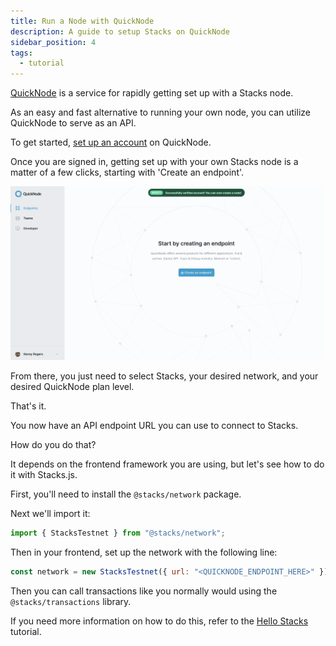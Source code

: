 ```yaml
---
title: Run a Node with QuickNode
description: A guide to setup Stacks on QuickNode
sidebar_position: 4
tags:
  - tutorial
---
```


[QuickNode](https://www.quicknode.com/) is a service for rapidly getting set up with a Stacks node.

As an easy and fast alternative to running your own node, you can utilize QuickNode to serve as an API.

To get started, [set up an account](https://www.quicknode.com/signup) on QuickNode.

Once you are signed in, getting set up with your own Stacks node is a matter of a few clicks, starting with 'Create an endpoint'.

![Set up a QuickNode endpoint](./quicknode-endpoint.png)

From there, you just need to select Stacks, your desired network, and your desired QuickNode plan level.

That's it.

You now have an API endpoint URL you can use to connect to Stacks.

How do you do that?

It depends on the frontend framework you are using, but let's see how to do it with Stacks.js.

First, you'll need to install the `@stacks/network` package.

Next we'll import it:

```javascript
import { StacksTestnet } from "@stacks/network";
```

Then in your frontend, set up the network with the following line:

```javascript
const network = new StacksTestnet({ url: "<QUICKNODE_ENDPOINT_HERE>" });
```

Then you can call transactions like you normally would using the `@stacks/transactions` library.

If you need more information on how to do this, refer to the [Hello Stacks](../tutorials/hello-stacks.md) tutorial.
